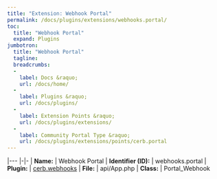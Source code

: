 ```yaml
---
title: "Extension: Webhook Portal"
permalink: /docs/plugins/extensions/webhooks.portal/
toc:
  title: "Webhook Portal"
  expand: Plugins
jumbotron:
  title: "Webhook Portal"
  tagline: 
  breadcrumbs:
  -
    label: Docs &raquo;
    url: /docs/home/
  -
    label: Plugins &raquo;
    url: /docs/plugins/
  -
    label: Extension Points &raquo;
    url: /docs/plugins/extensions/
  -
    label: Community Portal Type &raquo;
    url: /docs/plugins/extensions/points/cerb.portal
---
```


|---
|-|-
| **Name:** | Webhook Portal
| **Identifier (ID):** | webhooks.portal
| **Plugin:** | [cerb.webhooks](/docs/plugins/cerb.webhooks/)
| **File:** | api/App.php
| **Class:** | Portal_Webhook

